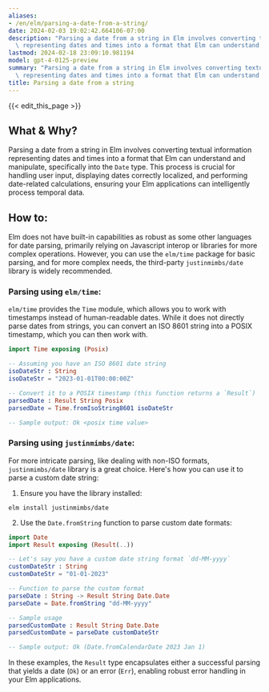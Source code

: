 ```yaml
---
aliases:
- /en/elm/parsing-a-date-from-a-string/
date: 2024-02-03 19:02:42.664106-07:00
description: "Parsing a date from a string in Elm involves converting textual information\
  \ representing dates and times into a format that Elm can understand and\u2026"
lastmod: 2024-02-18 23:09:10.981194
model: gpt-4-0125-preview
summary: "Parsing a date from a string in Elm involves converting textual information\
  \ representing dates and times into a format that Elm can understand and\u2026"
title: Parsing a date from a string
---
```


{{< edit_this_page >}}

## What & Why?
Parsing a date from a string in Elm involves converting textual information representing dates and times into a format that Elm can understand and manipulate, specifically into the `Date` type. This process is crucial for handling user input, displaying dates correctly localized, and performing date-related calculations, ensuring your Elm applications can intelligently process temporal data.

## How to:
Elm does not have built-in capabilities as robust as some other languages for date parsing, primarily relying on Javascript interop or libraries for more complex operations. However, you can use the `elm/time` package for basic parsing, and for more complex needs, the third-party `justinmimbs/date` library is widely recommended.

### Parsing using `elm/time`:
`elm/time` provides the `Time` module, which allows you to work with timestamps instead of human-readable dates. While it does not directly parse dates from strings, you can convert an ISO 8601 string into a POSIX timestamp, which you can then work with.

```elm
import Time exposing (Posix)

-- Assuming you have an ISO 8601 date string
isoDateStr : String
isoDateStr = "2023-01-01T00:00:00Z"

-- Convert it to a POSIX timestamp (this function returns a `Result`)
parsedDate : Result String Posix
parsedDate = Time.fromIsoString8601 isoDateStr

-- Sample output: Ok <posix time value>
```

### Parsing using `justinmimbs/date`:
For more intricate parsing, like dealing with non-ISO formats, `justinmimbs/date` library is a great choice. Here's how you can use it to parse a custom date string:

1. Ensure you have the library installed:

```shell
elm install justinmimbs/date
```

2. Use the `Date.fromString` function to parse custom date formats:

```elm
import Date
import Result exposing (Result(..))

-- Let's say you have a custom date string format `dd-MM-yyyy`
customDateStr : String
customDateStr = "01-01-2023"

-- Function to parse the custom format
parseDate : String -> Result String Date.Date
parseDate = Date.fromString "dd-MM-yyyy"

-- Sample usage
parsedCustomDate : Result String Date.Date
parsedCustomDate = parseDate customDateStr

-- Sample output: Ok (Date.fromCalendarDate 2023 Jan 1)
```

In these examples, the `Result` type encapsulates either a successful parsing that yields a date (`Ok`) or an error (`Err`), enabling robust error handling in your Elm applications.
